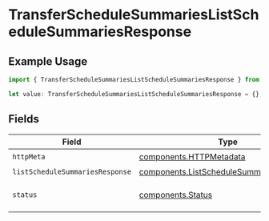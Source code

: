 # TransferScheduleSummariesListScheduleSummariesResponse

## Example Usage

```typescript
import { TransferScheduleSummariesListScheduleSummariesResponse } from "@apexfintechsolutions/ascend-sdk/models/operations";

let value: TransferScheduleSummariesListScheduleSummariesResponse = {};
```

## Fields

| Field                                                                                                | Type                                                                                                 | Required                                                                                             | Description                                                                                          |
| ---------------------------------------------------------------------------------------------------- | ---------------------------------------------------------------------------------------------------- | ---------------------------------------------------------------------------------------------------- | ---------------------------------------------------------------------------------------------------- |
| `httpMeta`                                                                                           | [components.HTTPMetadata](../../models/components/httpmetadata.md)                                   | :heavy_check_mark:                                                                                   | N/A                                                                                                  |
| `listScheduleSummariesResponse`                                                                      | [components.ListScheduleSummariesResponse](../../models/components/listschedulesummariesresponse.md) | :heavy_minus_sign:                                                                                   | OK                                                                                                   |
| `status`                                                                                             | [components.Status](../../models/components/status.md)                                               | :heavy_minus_sign:                                                                                   | INVALID_ARGUMENT: The request has an invalid argument.                                               |